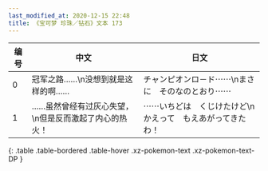 ```yaml
---
last_modified_at: 2020-12-15 22:48
title: 《宝可梦 珍珠／钻石》文本 173
---
```

| 编号 | 中文 | 日文 |
| ---- | ---- | ---- |
| 0 | 冠军之路……\n没想到就是这样的啊…… | チャンピオンロ－ド⋯⋯\nまさに　そのなのとおり⋯⋯ |
| 1 | ……虽然曾经有过灰心失望，\n但是反而激起了内心的热火！ | ⋯⋯いちどは　くじけたけど\nかえって　もえあがってきたわ！ |
{: .table .table-bordered .table-hover .xz-pokemon-text .xz-pokemon-text-DP }